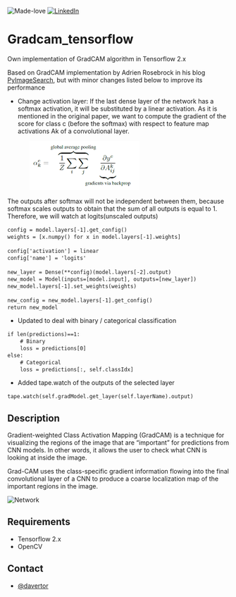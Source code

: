 ![Made-love][made-love-shield]
[![LinkedIn][linkedin-shield]][linkedin-url]

# Gradcam_tensorflow
Own implementation of GradCAM algorithm in Tensorflow 2.x

Based on GradCAM implementation by Adrien Rosebrock in his blog [PyImageSearch][pyimgsearch-url], but with minor changes listed below to improve its performance

* Change activation layer: If the last dense layer of the network has a softmax activation, it will be substituted by a linear activation. As it is mentioned in the original paper, we want to compute the gradient of
the score for class c (before the softmax) with respect to
feature map activations Ak of a convolutional layer. 

<img src="images/gradients.png" width="250" style="padding-left: 50px;"/>

The outputs after softmax will not be independent between them, because softmax scales outputs to obtain that the sum of all outputs is equal to 1. Therefore, we will watch at logits(unscaled outputs)

```
config = model.layers[-1].get_config()
weights = [x.numpy() for x in model.layers[-1].weights]

config['activation'] = linear
config['name'] = 'logits'

new_layer = Dense(**config)(model.layers[-2].output)
new_model = Model(inputs=[model.input], outputs=[new_layer])
new_model.layers[-1].set_weights(weights)

new_config = new_model.layers[-1].get_config()
return new_model
```

* Updated to deal with binary / categorical classification

```
if len(predictions)==1:
    # Binary
    loss = predictions[0]
else:
    # Categorical 
    loss = predictions[:, self.classIdx]
```

* Added tape.watch of the outputs of the selected layer

```
tape.watch(self.gradModel.get_layer(self.layerName).output)
```

## Description
Gradient-weighted Class Activation Mapping (GradCAM) is a technique for visualizing the regions of the image that are “important” for predictions from CNN models. In other words, it allows the user to check what CNN is looking at inside the image.

Grad-CAM uses the class-specific gradient information flowing into the final convolutional layer of a CNN to produce a coarse localization map of the important regions in the image.

![Network][network-screenshot]


## Requirements
* Tensorflow 2.x
* OpenCV

## Contact
* [@davertor](https://github.com/davertor) 

<!-- MARKDOWN LINKS & IMAGES -->
<!-- https://www.markdownguide.org/basic-syntax/#reference-style-links -->

[network-screenshot]: images/network.png
[gradient-screenshot]: images/gradients.png
[linkedin-url]: https://linkedin.com/daniel-verdu-torres
[pyimgsearch-url]: https://www.pyimagesearch.com/2020/03/09/grad-cam-visualize-class-activation-maps-with-keras-tensorflow-and-deep-learning/

[made-love-shield]: https://img.shields.io/badge/-Made%20with%20love%20❤️-orange.svg?style=for-the-badge
[license-shield]: https://img.shields.io/badge/License-GNU-brightgreen.svg?style=for-the-badge
[linkedin-shield]: https://img.shields.io/badge/-LinkedIn-darkblue.svg?style=for-the-badge&logo=linkedin
[twitter-shield]: https://img.shields.io/badge/-Twitter-blue.svg?style=for-the-badge&logo=twitter


